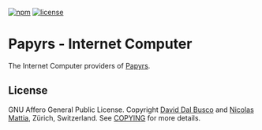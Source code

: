[![npm][npm-badge]][npm-badge-url]
[![license][npm-license]][npm-license-url]

[npm-badge]: https://img.shields.io/npm/v/@papyrs/ic
[npm-badge-url]: https://www.npmjs.com/package/@papyrs/ic
[npm-license]: https://img.shields.io/npm/l/@papyrs/ic
[npm-license-url]: https://github.com/papyrs/ic/blob/main/providers/ic/LICENSE.md

# Papyrs - Internet Computer

The Internet Computer providers of [Papyrs].

## License

GNU Affero General Public License. Copyright [David Dal Busco](mailto:david.dalbusco@outlook.com) and [Nicolas Mattia](mailto:nicolas@nmattia.com), Zürich, Switzerland. See [COPYING](COPYING) for more details.

[papyrs]: https://papy.rs
